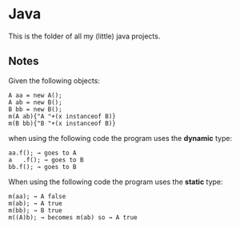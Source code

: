 # Java
This is the folder of all my (little) java projects.

## Notes
Given the following objects:
```
A aa = new A();
A ab = new B();
B bb = new B();
m(A ab){"A "+(x instanceof B)}
m(B bb){"B "+(x instanceof B)}
```
when using the following code the program uses the **dynamic** type:
```
aa.f(); → goes to A
a   .f(); → goes to B
bb.f(); → goes to B
```

When using the following code the program uses the **static** type:
```
m(aa); → A false
m(ab); → A true
m(bb); → B true
m((A)b); → becomes m(ab) so → A true
```
